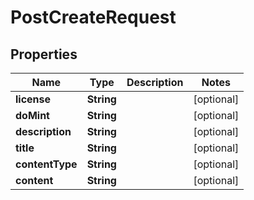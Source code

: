 
# PostCreateRequest

## Properties
Name | Type | Description | Notes
------------ | ------------- | ------------- | -------------
**license** | **String** |  |  [optional]
**doMint** | **String** |  |  [optional]
**description** | **String** |  |  [optional]
**title** | **String** |  |  [optional]
**contentType** | **String** |  |  [optional]
**content** | **String** |  |  [optional]



